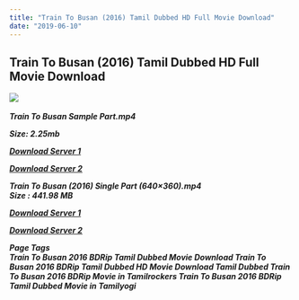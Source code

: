 ```yaml
---
title: "Train To Busan (2016) Tamil Dubbed HD Full Movie Download"
date: "2019-06-10"
---
```


## Train To Busan (2016) Tamil Dubbed HD Full Movie Download

![](https://images.moviebuff.com/b911b992-1d58-4989-be1b-724e5536f00b?w=1000) 

_**Train To Busan Sample Part.mp4**_

_**Size: 2.25mb**_

[_**Download Server 1**_](http://n.wetransfer.vip/files/Tamil{c159298fb141cbadc7232f68964181f47c3dba5abf1fc31c2462b14f0846cd70}20Dubbed{c159298fb141cbadc7232f68964181f47c3dba5abf1fc31c2462b14f0846cd70}20Movies/Tamil{c159298fb141cbadc7232f68964181f47c3dba5abf1fc31c2462b14f0846cd70}20Recent{c159298fb141cbadc7232f68964181f47c3dba5abf1fc31c2462b14f0846cd70}20Dubbed{c159298fb141cbadc7232f68964181f47c3dba5abf1fc31c2462b14f0846cd70}20Movies/Train{c159298fb141cbadc7232f68964181f47c3dba5abf1fc31c2462b14f0846cd70}20To{c159298fb141cbadc7232f68964181f47c3dba5abf1fc31c2462b14f0846cd70}20Busan{c159298fb141cbadc7232f68964181f47c3dba5abf1fc31c2462b14f0846cd70}20(2016)/Train{c159298fb141cbadc7232f68964181f47c3dba5abf1fc31c2462b14f0846cd70}20To{c159298fb141cbadc7232f68964181f47c3dba5abf1fc31c2462b14f0846cd70}20Busan{c159298fb141cbadc7232f68964181f47c3dba5abf1fc31c2462b14f0846cd70}20(2016){c159298fb141cbadc7232f68964181f47c3dba5abf1fc31c2462b14f0846cd70}20HDRip/Train{c159298fb141cbadc7232f68964181f47c3dba5abf1fc31c2462b14f0846cd70}20To{c159298fb141cbadc7232f68964181f47c3dba5abf1fc31c2462b14f0846cd70}20Busan{c159298fb141cbadc7232f68964181f47c3dba5abf1fc31c2462b14f0846cd70}20(2016){c159298fb141cbadc7232f68964181f47c3dba5abf1fc31c2462b14f0846cd70}20Sample{c159298fb141cbadc7232f68964181f47c3dba5abf1fc31c2462b14f0846cd70}20(640x360).mp4)

[_**Download Server 2**_](http://n.wetransfer.vip/files/Tamil{c159298fb141cbadc7232f68964181f47c3dba5abf1fc31c2462b14f0846cd70}20Dubbed{c159298fb141cbadc7232f68964181f47c3dba5abf1fc31c2462b14f0846cd70}20Movies/Tamil{c159298fb141cbadc7232f68964181f47c3dba5abf1fc31c2462b14f0846cd70}20Recent{c159298fb141cbadc7232f68964181f47c3dba5abf1fc31c2462b14f0846cd70}20Dubbed{c159298fb141cbadc7232f68964181f47c3dba5abf1fc31c2462b14f0846cd70}20Movies/Train{c159298fb141cbadc7232f68964181f47c3dba5abf1fc31c2462b14f0846cd70}20To{c159298fb141cbadc7232f68964181f47c3dba5abf1fc31c2462b14f0846cd70}20Busan{c159298fb141cbadc7232f68964181f47c3dba5abf1fc31c2462b14f0846cd70}20(2016)/Train{c159298fb141cbadc7232f68964181f47c3dba5abf1fc31c2462b14f0846cd70}20To{c159298fb141cbadc7232f68964181f47c3dba5abf1fc31c2462b14f0846cd70}20Busan{c159298fb141cbadc7232f68964181f47c3dba5abf1fc31c2462b14f0846cd70}20(2016){c159298fb141cbadc7232f68964181f47c3dba5abf1fc31c2462b14f0846cd70}20HDRip/Train{c159298fb141cbadc7232f68964181f47c3dba5abf1fc31c2462b14f0846cd70}20To{c159298fb141cbadc7232f68964181f47c3dba5abf1fc31c2462b14f0846cd70}20Busan{c159298fb141cbadc7232f68964181f47c3dba5abf1fc31c2462b14f0846cd70}20(2016){c159298fb141cbadc7232f68964181f47c3dba5abf1fc31c2462b14f0846cd70}20Sample{c159298fb141cbadc7232f68964181f47c3dba5abf1fc31c2462b14f0846cd70}20(640x360).mp4)

_**Train To Busan (2016) Single Part (640×360).mp4  
Size : 441.98 MB**_ 

[_**Download Server 1**_](http://n.wetransfer.vip/files/Tamil{c159298fb141cbadc7232f68964181f47c3dba5abf1fc31c2462b14f0846cd70}20Dubbed{c159298fb141cbadc7232f68964181f47c3dba5abf1fc31c2462b14f0846cd70}20Movies/Tamil{c159298fb141cbadc7232f68964181f47c3dba5abf1fc31c2462b14f0846cd70}20Recent{c159298fb141cbadc7232f68964181f47c3dba5abf1fc31c2462b14f0846cd70}20Dubbed{c159298fb141cbadc7232f68964181f47c3dba5abf1fc31c2462b14f0846cd70}20Movies/Train{c159298fb141cbadc7232f68964181f47c3dba5abf1fc31c2462b14f0846cd70}20To{c159298fb141cbadc7232f68964181f47c3dba5abf1fc31c2462b14f0846cd70}20Busan{c159298fb141cbadc7232f68964181f47c3dba5abf1fc31c2462b14f0846cd70}20(2016)/Train{c159298fb141cbadc7232f68964181f47c3dba5abf1fc31c2462b14f0846cd70}20To{c159298fb141cbadc7232f68964181f47c3dba5abf1fc31c2462b14f0846cd70}20Busan{c159298fb141cbadc7232f68964181f47c3dba5abf1fc31c2462b14f0846cd70}20(2016){c159298fb141cbadc7232f68964181f47c3dba5abf1fc31c2462b14f0846cd70}20HDRip/Train{c159298fb141cbadc7232f68964181f47c3dba5abf1fc31c2462b14f0846cd70}20To{c159298fb141cbadc7232f68964181f47c3dba5abf1fc31c2462b14f0846cd70}20Busan{c159298fb141cbadc7232f68964181f47c3dba5abf1fc31c2462b14f0846cd70}20(2016){c159298fb141cbadc7232f68964181f47c3dba5abf1fc31c2462b14f0846cd70}20Single{c159298fb141cbadc7232f68964181f47c3dba5abf1fc31c2462b14f0846cd70}20Part{c159298fb141cbadc7232f68964181f47c3dba5abf1fc31c2462b14f0846cd70}20(640x360).mp4)

[_**Download Server 2**_](http://n.wetransfer.vip/files/Tamil{c159298fb141cbadc7232f68964181f47c3dba5abf1fc31c2462b14f0846cd70}20Dubbed{c159298fb141cbadc7232f68964181f47c3dba5abf1fc31c2462b14f0846cd70}20Movies/Tamil{c159298fb141cbadc7232f68964181f47c3dba5abf1fc31c2462b14f0846cd70}20Recent{c159298fb141cbadc7232f68964181f47c3dba5abf1fc31c2462b14f0846cd70}20Dubbed{c159298fb141cbadc7232f68964181f47c3dba5abf1fc31c2462b14f0846cd70}20Movies/Train{c159298fb141cbadc7232f68964181f47c3dba5abf1fc31c2462b14f0846cd70}20To{c159298fb141cbadc7232f68964181f47c3dba5abf1fc31c2462b14f0846cd70}20Busan{c159298fb141cbadc7232f68964181f47c3dba5abf1fc31c2462b14f0846cd70}20(2016)/Train{c159298fb141cbadc7232f68964181f47c3dba5abf1fc31c2462b14f0846cd70}20To{c159298fb141cbadc7232f68964181f47c3dba5abf1fc31c2462b14f0846cd70}20Busan{c159298fb141cbadc7232f68964181f47c3dba5abf1fc31c2462b14f0846cd70}20(2016){c159298fb141cbadc7232f68964181f47c3dba5abf1fc31c2462b14f0846cd70}20HDRip/Train{c159298fb141cbadc7232f68964181f47c3dba5abf1fc31c2462b14f0846cd70}20To{c159298fb141cbadc7232f68964181f47c3dba5abf1fc31c2462b14f0846cd70}20Busan{c159298fb141cbadc7232f68964181f47c3dba5abf1fc31c2462b14f0846cd70}20(2016){c159298fb141cbadc7232f68964181f47c3dba5abf1fc31c2462b14f0846cd70}20Single{c159298fb141cbadc7232f68964181f47c3dba5abf1fc31c2462b14f0846cd70}20Part{c159298fb141cbadc7232f68964181f47c3dba5abf1fc31c2462b14f0846cd70}20(640x360).mp4)

_**Page Tags  
Train To Busan 2016 BDRip Tamil Dubbed Movie Download Train To Busan 2016 BDRip Tamil Dubbed HD Movie Download Tamil Dubbed Train To Busan 2016 BDRip Movie in Tamilrockers Train To Busan 2016 BDRip Tamil Dubbed Movie in Tamilyogi**_
